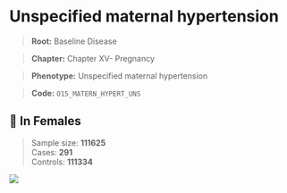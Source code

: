# Unspecified maternal hypertension

> **Root:** Baseline Disease  

> **Chapter:** Chapter XV- Pregnancy  

> **Phenotype:** Unspecified maternal hypertension  

> **Code:** `O15_MATERN_HYPERT_UNS`

## 👩 In Females  
> Sample size: **111625**  
> Cases: **291**  
> Controls: **111334**
<img src="/Disease/Figures/ALL/Baseline/O15_MATERN_HYPERT_UNS.png"/>
<CsvTable src="/Disease_Data/ALL/Baseline/LG_O15_MATERN_HYPERT_UNS.csv" label="🔍 View full results" />
